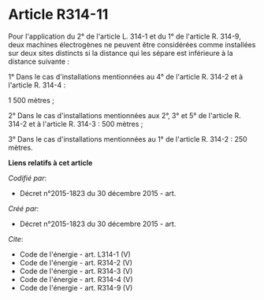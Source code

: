 # Article R314-11

Pour l'application du 2° de l'article L. 314-1 et du 1° de l'article R. 314-9, deux machines électrogènes ne peuvent être
considérées comme installées sur deux sites distincts si la distance qui les sépare est inférieure à la distance suivante : 

1° Dans le cas d'installations mentionnées au 4° de l'article R. 314-2 et à l'article R. 314-4 : 

1 500 mètres ; 

2° Dans le cas d'installations mentionnées aux 2°, 3° et 5° de l'article R. 314-2 et à l'article R. 314-3 : 500 mètres ; 

3° Dans le cas d'installations mentionnées au 1° de l'article R. 314-2 : 250 mètres.

**Liens relatifs à cet article**

_Codifié par_:

  - Décret n°2015-1823 du 30 décembre 2015 - art.

_Créé par_:

  - Décret n°2015-1823 du 30 décembre 2015 - art.

_Cite_:

  - Code de l'énergie - art. L314-1 (V)
  - Code de l'énergie - art. R314-2 (V)
  - Code de l'énergie - art. R314-3 (V)
  - Code de l'énergie - art. R314-4 (V)
  - Code de l'énergie - art. R314-9 (V)
